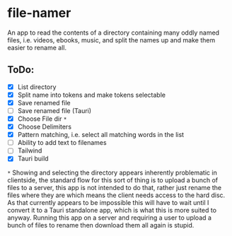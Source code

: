 # file-namer

An app to read the contents of a directory containing many oddly named files, i.e. videos, ebooks, music, and split the names up and make them easier to rename all.

## ToDo:

- [x] List directory
- [x] Split name into tokens and make tokens selectable
- [x] Save renamed file 
- [ ] Save renamed file (Tauri) 
- [x] Choose File dir `*`
- [x] Choose Delimiters
- [x] Pattern matching, i.e. select all matching words in the list
- [ ] Ability to add text to filenames
- [ ] Tailwind
- [x] Tauri build

`*` Showing and selecting the directory appears inherently problematic in clientside, the standard flow for this sort of thing is to upload a bunch of files to a server, this app is not intended to do that, rather just rename the files where they are which means the client needs access to the hard disc.  As that currently appears to be impossible this will have to wait until I convert it to a Tauri standalone app, which is what this is more suited to anyway.  Running this app on a server and requiring a user to upload a bunch of files to rename then download them all again is stupid.